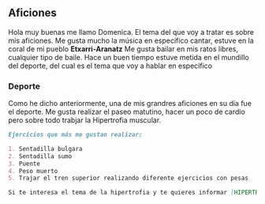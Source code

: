 ## Aficiones

Hola muy buenas me llamo Domenica.
El tema del que voy a tratar es sobre mis aficiones. 
Me gusta mucho la música en específico cantar, estuve en la coral de mi pueblo **Etxarri-Aranatz**
Me gusta bailar en mis ratos libres, cualquier tipo de baile.
Hace un buen tiempo estuve metida en el mundillo del deporte, del cual es el tema que voy a hablar en específico


### Deporte

Como he dicho anteriormente, una de mis grandres aficiones en su día fue el deporte. 
Me gusta realizar el paseo matutino, hacer un poco de cardio pero sobre todo trabjar la Hipertrofia muscular.

```markdown
Ejercicios que más me gustan realizar:

1. Sentadilla bulgara
2. Sentadilla sumo
3. Puente
4. Peso muerto
5. Trajar el tren superior realizando diferente ejercicios con pesas

Si te interesa el tema de la hipertrofia y te quieres informar [HIPERTROFIA](https://es.wikipedia.org/wiki/Hipertrofia_muscular)




